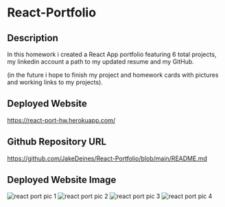 # React-Portfolio



## Description
In this homework i created a React App portfolio featuring 6 total projects, my linkedin account a path to my updated resume and my GitHub.

(in the future i hope to finish my project and homework cards with pictures and working links to my projects).

## Deployed Website
https://react-port-hw.herokuapp.com/
## Github Repository URL
https://github.com/JakeDeines/React-Portfolio/blob/main/README.md

## Deployed Website Image
![react port pic 1](https://user-images.githubusercontent.com/67669417/103852828-8f3b2580-5061-11eb-93d0-29ee862452f8.PNG)
![react port pic 2](https://user-images.githubusercontent.com/67669417/103852831-9104e900-5061-11eb-95b7-04adf416b4a8.PNG)
![react port pic 3](https://user-images.githubusercontent.com/67669417/103852835-93ffd980-5061-11eb-8817-afb5c0a37c3f.PNG)
![react port pic 4](https://user-images.githubusercontent.com/67669417/103852841-96623380-5061-11eb-8e9b-1e5e8282d122.PNG)
